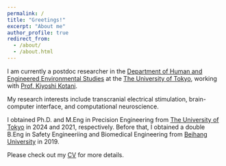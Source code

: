 ```yaml
---
permalink: /
title: "Greetings!"
excerpt: "About me"
author_profile: true
redirect_from: 
  - /about/
  - /about.html
---
```


I am currently a postdoc researcher in the [Department of Human and Engineered Environmental Studies](https://www.h.k.u-tokyo.ac.jp/index_e.html) at the [The University of Tokyo](https://www.u-tokyo.ac.jp/en/#), working with [Prof. Kiyoshi Kotani](https://www.k.u-tokyo.ac.jp/en/gsfs/faculty/kiyoshi_kotani/). 

My research interests include transcranial electrical stimulation, brain-computer interface, and computational neuroscience. 

I obtained Ph.D. and M.Eng in Precision Engineering from [The University of Tokyo](https://www.u-tokyo.ac.jp/en/#) in 2024 and 2021, respectively. Before that, I obtained a double B.Eng in Safety Engineeriing and Biomedical Engineering from [Beihang University](https://ev.buaa.edu.cn) in 2019.

Please check out my [CV](https://tianyizheng.net/cv/) for more details.
